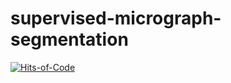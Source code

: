 # supervised-micrograph-segmentation

[![Hits-of-Code](https://hitsofcode.com/github/CamiloMartinezM/supervised-micrograph-segmentation)](https://hitsofcode.com/github/CamiloMartinezM/supervised-micrograph-segmentation/view)
